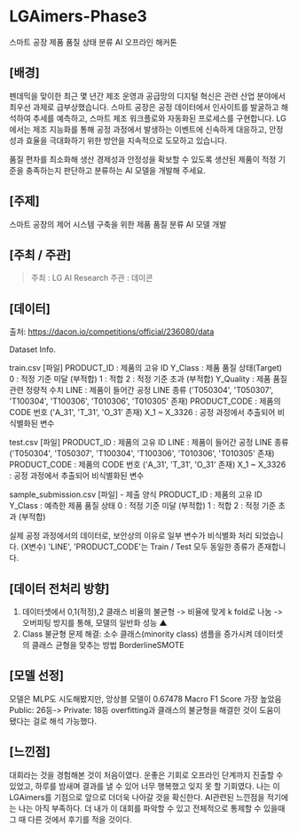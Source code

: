 # LGAimers-Phase3
스마트 공장 제품 품질 상태 분류 AI 오프라인 해커톤

## [배경] 

펜데믹을 맞이한 최근 몇 년간 제조 운영과 공급망의 디지털 혁신은 관련 산업 분야에서 최우선 과제로 급부상했습니다.
스마트 공장은 공정 데이터에서 인사이트를 발굴하고 해석하여 추세를 예측하고, 스마트 제조 워크플로와 자동화된 프로세스를 구현합니다.
LG에서는 제조 지능화를 통해 공정 과정에서 발생하는 이벤트에 신속하게 대응하고,
안정성과 효율을 극대화하기 위한 방안을 지속적으로 도모하고 있습니다.

품질 편차를 최소화해 생산 경제성과 안정성을 확보할 수 있도록 생산된 제품이 적정 기준을 충족하는지 판단하고 분류하는 AI 모델을 개발해 주세요.


## [주제]

스마트 공장의 제어 시스템 구축을 위한 제품 품질 분류 AI 모델 개발

## [주최 / 주관]

> 주최 : LG AI Research
> 주관 : 데이콘

## [데이터]
출처: https://dacon.io/competitions/official/236080/data

Dataset Info.

train.csv [파일]
PRODUCT_ID : 제품의 고유 ID
Y_Class : 제품 품질 상태(Target) 
0 : 적정 기준 미달 (부적합)
1 : 적합
2 : 적정 기준 초과 (부적합)
Y_Quality : 제품 품질 관련 정량적 수치
LINE : 제품이 들어간 공정 LINE 종류 ('T050304', 'T050307', 'T100304', 'T100306', 'T010306', 'T010305' 존재)
PRODUCT_CODE : 제품의 CODE 번호 ('A_31', 'T_31', 'O_31' 존재)
X_1 ~ X_3326 : 공정 과정에서 추출되어 비식별화된 변수


test.csv [파일]
PRODUCT_ID : 제품의 고유 ID
LINE : 제품이 들어간 공정 LINE 종류 ('T050304', 'T050307', 'T100304', 'T100306', 'T010306', 'T010305' 존재)
PRODUCT_CODE : 제품의 CODE 번호 ('A_31', 'T_31', 'O_31' 존재)
X_1 ~ X_3326 : 공정 과정에서 추출되어 비식별화된 변수


sample_submission.csv [파일] - 제출 양식
PRODUCT_ID : 제품의 고유 ID
Y_Class : 예측한 제품 품질 상태
0 : 적정 기준 미달 (부적합)
1 : 적합
2 : 적정 기준 초과 (부적합)

실제 공정 과정에서의 데이터로, 보안상의 이유로 일부 변수가 비식별화 처리 되었습니다. (X변수)
'LINE', 'PRODUCT_CODE'는 Train / Test 모두 동일한 종류가 존재합니다.

## [데이터 전처리 방향]
1. 데이터셋에서 0,1(적정),2 클래스 비율의 불균형 -> 비율에 맞게 k fold로 나눔 ->오버피팅 방지를 통해, 모델의 일반화 성능 ▲
2. Class 불균형 문제 해결: 소수 클래스(minority class) 샘플을 증가시켜 데이터셋의 클래스 균형을 맞추는 방법 BorderlineSMOTE 


## [모델 선정]
모델은 MLP도 시도해봤지만, 앙상블 모델이 0.67478 Macro F1 Score 가장 높았음
Public: 26등-> Private: 18등 overfitting과 클래스의 불균형을 해결한 것이 도움이 됐다는 걸로 해석 가능했다.

## [느낀점]
대회라는 것을 경험해본 것이 처음이였다. 운좋은 기회로 오프라인 단계까지 진출할 수 있었고, 하루를 밤새며 결과를 낼 수 있어 너무 행복했고 잊지 못 할 기회였다.
나는 이 LGAimers를 기점으로 앞으로 더더욱 나아갈 것을 확신한다.
AI관련된 느낀점을 적기에는 나는 아직 부족하다. 더 내가 이 대회를 파악할 수 있고 전체적으로 통제할 수 있을때 그 때 다른 것에서 후기를 적을 것이다.
